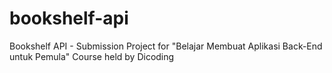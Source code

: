 # bookshelf-api
Bookshelf API - Submission Project for "Belajar Membuat Aplikasi Back-End untuk Pemula"
Course held by Dicoding

